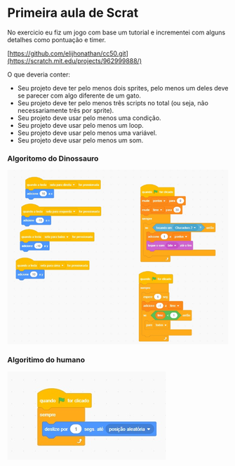 # Primeira aula de Scrat

No exercicio eu fiz um jogo com base um tutorial e incrementei com alguns detalhes como pontuação e timer.

[https://github.com/elijhonathan/cc50.git](https://scratch.mit.edu/projects/962999888/)

O que deveria conter: 
* Seu projeto deve ter pelo menos dois sprites, pelo menos um deles deve se parecer com algo diferente de um gato.
* Seu projeto deve ter pelo menos três scripts no total (ou seja, não necessariamente três por sprite).
* Seu projeto deve usar pelo menos uma condição.
* Seu projeto deve usar pelo menos um loop.
* Seu projeto deve usar pelo menos uma variável.
* Seu projeto deve usar pelo menos um som.

### Algoritomo do Dinossauro
![Dinossauro](https://github.com/elijhonathan/cc50/blob/main/Arquivos/algoritomoDinossauro.jpg)
### Algoritimo do humano
![humano](https://github.com/elijhonathan/cc50/blob/main/Arquivos/algoritimohumano.jpg)

